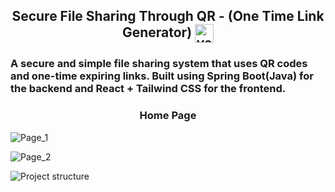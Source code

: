<h2 align="center">Secure File Sharing Through QR - (One Time Link Generator) <img align="center" src="https://cdn-icons-png.flaticon.com/512/12393/12393250.png" alt="venkatreddy" height="30" width="30" /></h2>
<h3>A secure and simple file sharing system that uses QR codes and one-time expiring links. Built using Spring Boot(Java) for the backend and React + Tailwind CSS for the frontend.</h3>

<h3 align="center">Home Page</h2>

![Page_1](https://github.com/user-attachments/assets/9cbb7dac-a058-4c49-aaa4-ed45be332c3f)

![Page_2](https://github.com/user-attachments/assets/bdffbe84-6031-4689-b52d-1e9eaf63a382)

![Project structure](https://github.com/user-attachments/assets/35d3efd3-477e-4bad-b795-2711bfec4774)
